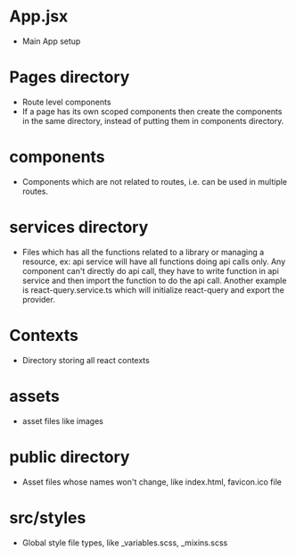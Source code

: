 # App.jsx

- Main App setup

# Pages directory

- Route level components
- If a page has its own scoped components then create the components in the same directory, instead of putting them in
  components directory.

# components

- Components which are not related to routes, i.e. can be used in multiple routes.

# services directory

- Files which has all the functions related to a library or managing a resource, ex: api service will have all functions
  doing api calls only. Any component can't directly do api call, they have to write function in api service and then
  import the function to do the api call. Another example is react-query.service.ts which will initialize react-query
  and export the provider.

# Contexts

- Directory storing all react contexts

# assets

- asset files like images

# public directory

- Asset files whose names won't change, like index.html, favicon.ico file

# src/styles

- Global style file types, like _variables.scss, _mixins.scss
